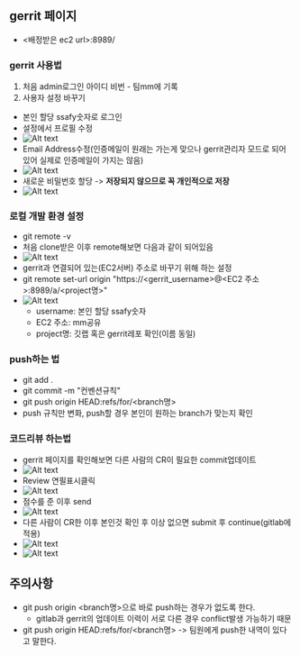 ## gerrit 페이지
- <배정받은 ec2 url>:8989/


### gerrit 사용법
1. 처음 admin로그인
  아이디 비번 - 팀mm에 기록
2. 사용자 설정 바꾸기
  - 본인 할당 ssafy숫자로 로그인
  - 설정에서 프로필 수정
  - ![Alt text](/study_dir/Jinwoo/image/gerrit/gerrit1.png)
  - Email Address수정(인증메일이 원래는 가는게 맞으나 gerrit관리자 모드로 되어있어 실제로 인증메일이 가지는 않음)
  - ![Alt text](/study_dir/Jinwoo/image/gerrit/gerrit2.png)
  - 새로운 비밀번호 할당 -> **저장되지 않으므로 꼭 개인적으로 저장**
  - ![Alt text](/study_dir/Jinwoo/image/gerrit/gerrit3.png)


### 로컬 개발 환경 설정
  - git remote -v
  - 처음 clone받은 이후 remote해보면 다음과 같이 되어있음
  - ![Alt text](/study_dir/Jinwoo/image/gerrit/로컬개발설정1.png)
  - gerrit과 연결되어 있는(EC2서버) 주소로 바꾸기 위해 하는 설정
  - git remote set-url origin "https://<gerrit_username>@<EC2 주소>:8989/a/<project명>"
  - ![Alt text](/study_dir/Jinwoo/image/gerrit/로컬개발설정2.png)
    - username: 본인 할당 ssafy숫자
    - EC2 주소: mm공유
    - project명: 깃랩 혹은 gerrit레포 확인(이름 동일)

### push하는 법
- git add .
- git commit -m "컨벤션규칙"
- git push origin HEAD:refs/for/<branch명>
- push 규칙만 변화, push할 경우 본인이 원하는 branch가 맞는지 확인

### 코드리뷰 하는법
- gerrit 페이지를 확인해보면 다른 사람의 CR이 필요한 commit업데이트
- ![Alt text](/study_dir/Jinwoo/image/gerrit/gerrit_CR1.png)
- Review 연필표시클릭
- ![Alt text](/study_dir/Jinwoo/image/gerrit/gerrit_CR2.png)
- 점수를 준 이후 send
- ![Alt text](/study_dir/Jinwoo/image/gerrit/gerrit_CR3.png)
- 다른 사람이 CR한 이후 본인것 확인 후 이상 없으면 submit 후 continue(gitlab에 적용)
- ![Alt text](/study_dir/Jinwoo/image/gerrit/gerrit_CR4.png)
- ![Alt text](/study_dir/Jinwoo/image/gerrit/gerrit_CR5.png)

## 주의사항
- git push origin <branch명>으로 바로 push하는 경우가 없도록 한다.
  - gitlab과 gerrit의 업데이트 이력이 서로 다른 경우 conflict발생 가능하기 때문 
- git push origin HEAD:refs/for/<branch명> -> 팀원에게 push한 내역이 있다고 말한다.